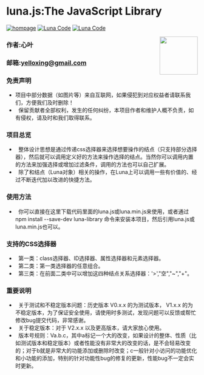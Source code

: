 # luna.js:The JavaScript Library

[![hompage](https://github.com/yelloxing/Luna.js/blob/master/SVG/github.svg)](https://github.com/yelloxing)
[![Luna Code](https://github.com/yelloxing/Luna.js/blob/master/SVG/luna.svg)](https://github.com/yelloxing/Luna.js)
[![Luna Code](https://github.com/yelloxing/Luna.js/blob/master/SVG/license.svg)](https://github.com/yelloxing/Luna.js/blob/master/LICENSE)

<img align="right" height="100" src="https://github.com/yelloxing/Luna.js/blob/master/luna.png">

### 作者:心叶
### 邮箱:yelloxing@gmail.com

### 免责声明
*   项目中部分数据（如图片等）来自互联网，如果侵犯到对应权益者请联系我们，方便我们及时删除！
*   保留贡献者全部权利，发生的任何纠纷，本项目作者和维护人概不负责，如有侵权，请及时和我们取得联系。

### 项目总览
*   整体设计思想是通过传递css选择器来选择想要操作的结点（只支持部分选择器），然后就可以调用定义好的方法来操作选择的结点。当然你可以调用内置的方法来加强选择或增加过滤条件，调用的方法也可以自己扩展。
*   除了和结点（Luna对象）相关的操作，在Luna上可以调用一些有价值的、经过不断迭代加以改进的快捷方法。

### 使用方法
*   你可以直接在这里下载代码里面的luna.js或luna.min.js来使用，或者通过npm install --save-dev luna-library 命令来安装本项目，然后引用luna.js或luna.min.js也可以。

### 支持的CSS选择器
*   第一类：class选择器、ID选择器、属性选择器和元素选择器。
*   第二类：第一类选择器的任意组合。
*   第三类：在前面二类中可以增加这四种结点关系选择器：'>',"空","~","+"。

### 重要说明
*   关于测试和不稳定版本问题：历史版本 V0.x.x 的为测试版本， V1.x.x 的为不稳定版本，为了保证安全使用，请使用时多测试，发现问题可以反馈或帮忙修改bug提交代码，非常感谢。
*   关于稳定版本：对于 V2.x.x 以及更高版本，请大家放心使用。
*   版本号规则：Va.b.c，其中a标记一个大的改变，如果设计的整体、性质（比如测试版本和稳定版本）或者性能没有非常大的改变的话，是不会轻易改变的；对于b就是非常大的功能添加或删除时改变；c一般针对小访问的功能优化和小功能的添加，特别的针对功能性bug的修复的更新，性能bug不一定会实时更新。
